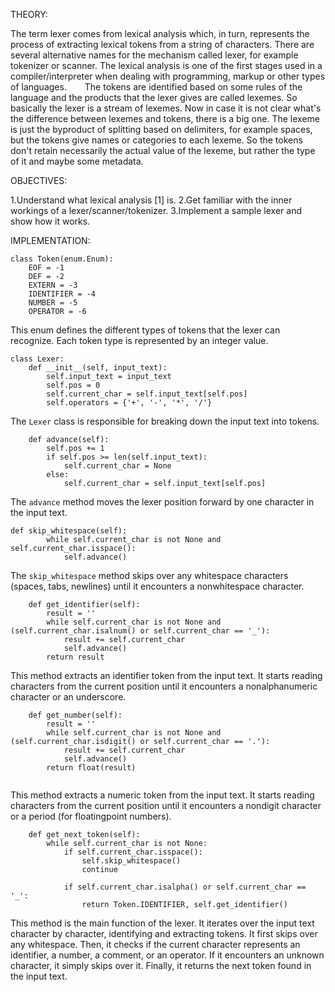 THEORY:

The term lexer comes from lexical analysis which, in turn, represents the process of extracting lexical tokens from a string of characters. There are several alternative names for the mechanism called lexer, for example tokenizer or scanner. The lexical analysis is one of the first stages used in a compiler/interpreter when dealing with programming, markup or other types of languages.     The tokens are identified based on some rules of the language and the products that the lexer gives are called lexemes. So basically the lexer is a stream of lexemes. Now in case it is not clear what's the difference between lexemes and tokens, there is a big one. The lexeme is just the byproduct of splitting based on delimiters, for example spaces, but the tokens give names or categories to each lexeme. So the tokens don't retain necessarily the actual value of the lexeme, but rather the type of it and maybe some metadata.


OBJECTIVES:

1.Understand what lexical analysis [1] is.
2.Get familiar with the inner workings of a lexer/scanner/tokenizer.
3.Implement a sample lexer and show how it works.

IMPLEMENTATION:

```
class Token(enum.Enum):
    EOF = -1
    DEF = -2
    EXTERN = -3
    IDENTIFIER = -4
    NUMBER = -5
    OPERATOR = -6
```
This enum defines the different types of tokens that the lexer can recognize. Each token type is represented by an integer value.

```
class Lexer:
    def __init__(self, input_text):
        self.input_text = input_text
        self.pos = 0
        self.current_char = self.input_text[self.pos]
        self.operators = {'+', '-', '*', '/'}

```
The `Lexer` class is responsible for breaking down the input text into tokens.

```
    def advance(self):
        self.pos += 1
        if self.pos >= len(self.input_text):
            self.current_char = None
        else:
            self.current_char = self.input_text[self.pos]

```
The `advance` method moves the lexer position forward by one character in the input text.
```
def skip_whitespace(self):
        while self.current_char is not None and self.current_char.isspace():
            self.advance()

```
The `skip_whitespace` method skips over any whitespace characters (spaces, tabs, newlines) until it encounters a nonwhitespace character.
```
    def get_identifier(self):
        result = ''
        while self.current_char is not None and (self.current_char.isalnum() or self.current_char == '_'):
            result += self.current_char
            self.advance()
        return result
```

This method extracts an identifier token from the input text. It starts reading characters from the current position until it encounters a nonalphanumeric character or an underscore.
```
    def get_number(self):
        result = ''
        while self.current_char is not None and (self.current_char.isdigit() or self.current_char == '.'):
            result += self.current_char
            self.advance()
        return float(result)
       
```
This method extracts a numeric token from the input text. It starts reading characters from the current position until it encounters a nondigit character or a period (for floatingpoint numbers).


```
    def get_next_token(self):
        while self.current_char is not None:
            if self.current_char.isspace():
                self.skip_whitespace()
                continue

            if self.current_char.isalpha() or self.current_char == '_':
                return Token.IDENTIFIER, self.get_identifier()

```
This method is the main function of the lexer. It iterates over the input text character by character, identifying and extracting tokens. It first skips over any whitespace.
Then, it checks if the current character represents an identifier, a number, a comment, or an operator. If it encounters an unknown character, it simply skips over it.
Finally, it returns the next token found in the input text.



